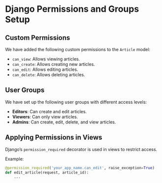# Django Permissions and Groups Setup

## Custom Permissions

We have added the following custom permissions to the `Article` model:

- `can_view`: Allows viewing articles.
- `can_create`: Allows creating new articles.
- `can_edit`: Allows editing articles.
- `can_delete`: Allows deleting articles.

## User Groups

We have set up the following user groups with different access levels:

- **Editors**: Can create and edit articles.
- **Viewers**: Can only view articles.
- **Admins**: Can create, edit, delete, and view articles.

## Applying Permissions in Views

Django’s `permission_required` decorator is used in views to restrict access.

Example:

```python
@permission_required('your_app_name.can_edit', raise_exception=True)
def edit_article(request, article_id):
    ...
```
